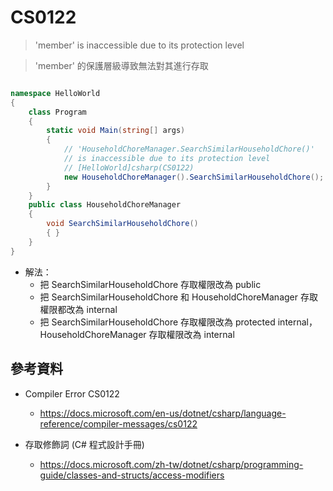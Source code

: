 # CS0122


> 'member' is inaccessible due to its protection level

> 'member' 的保護層級導致無法對其進行存取


```csharp

namespace HelloWorld
{
    class Program
    {
        static void Main(string[] args)
        {
            // 'HouseholdChoreManager.SearchSimilarHouseholdChore()' 
            // is inaccessible due to its protection level 
            // [HelloWorld]csharp(CS0122)
            new HouseholdChoreManager().SearchSimilarHouseholdChore();
        }
    }
    public class HouseholdChoreManager
    {
        void SearchSimilarHouseholdChore()
        { }
    }
}


```

* 解法：
  * 把 SearchSimilarHouseholdChore 存取權限改為 public
  * 把 SearchSimilarHouseholdChore 和 HouseholdChoreManager 存取權限都改為 internal
  * 把 SearchSimilarHouseholdChore 存取權限改為 protected internal，HouseholdChoreManager 存取權限改為 internal


## 參考資料

* Compiler Error CS0122
  * https://docs.microsoft.com/en-us/dotnet/csharp/language-reference/compiler-messages/cs0122

* 存取修飾詞 (C# 程式設計手冊)
  * https://docs.microsoft.com/zh-tw/dotnet/csharp/programming-guide/classes-and-structs/access-modifiers
